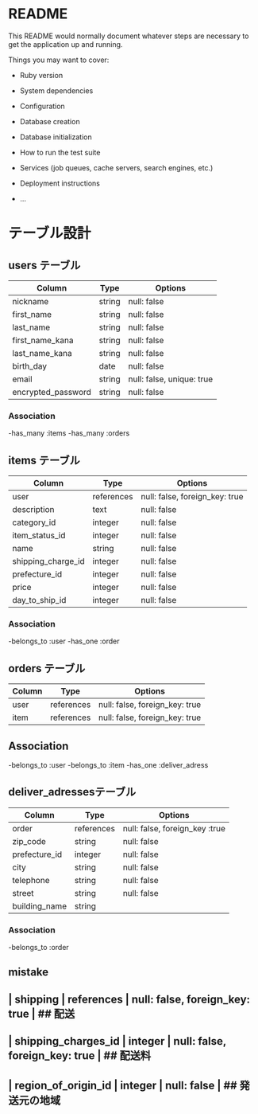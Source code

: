 # README

This README would normally document whatever steps are necessary to get the
application up and running.

Things you may want to cover:

* Ruby version

* System dependencies

* Configuration

* Database creation

* Database initialization

* How to run the test suite

* Services (job queues, cache servers, search engines, etc.)

* Deployment instructions

* ...

# テーブル設計

## users テーブル

| Column                       | Type     | Options                   |
| ---------------------------- | -------- | ------------------------- |
| nickname                     | string   | null: false               |
| first_name	               | string   | null: false               |
| last_name	                   | string   | null: false               |
| first_name_kana	           | string	  | null: false               |
| last_name_kana               | string   |	null: false               |
| birth_day	                   | date     | null: false               |
| email                        | string   | null: false, unique: true | 
| encrypted_password           | string   | null: false               |
### Association
-has_many :items
-has_many :orders


## items テーブル

| Column              | Type       | Options                        |
| --------------------| ---------- | ------------------------------ |
| user                | references | null: false, foreign_key: true | ## user
| description         | text       | null: false                    | ## 商品の説明
| category_id         | integer    | null: false                    | ## カテゴリー
| item_status_id      | integer    | null: false                    | ## 商品の状態
| name	              | string     | null: false                    | ## 商品名
| shipping_charge_id  | integer    | null: false                    | ## 配送料
| prefecture_id       | integer    | null: false                    | ## 発送元の地域
| price	              | integer    | null: false                    | ## 販売価格
| day_to_ship_id      | integer    | null: false                    | ## 発送までの日数 
### Association
-belongs_to :user
-has_one :order


## orders テーブル

| Column	    | Type	     | Options                        |
| ------------- | ---------- | ------------------------------ |
| user          | references | null: false, foreign_key: true |
| item          | references | null: false, foreign_key: true |
## Association
-belongs_to :user
-belongs_to :item
-has_one :deliver_adress


## deliver_adressesテーブル

| Column	       | Type	    | Options                        |
| ---------------- | ---------- | ------------------------------ |
| order            | references | null: false, foreign_key :true |
| zip_code         | string     | null: false                    |
| prefecture_id    | integer    | null: false                    |
| city             | string     | null: false                    |
| telephone        | string     | null: false                    |
| street           | string     | null: false                    |
| building_name    | string     |                    
### Association
-belongs_to :order


## mistake
## | shipping            | references | null: false, foreign_key: true | ## 配送
## | shipping_charges_id | integer    | null: false, foreign_key: true | ## 配送料
## | region_of_origin_id | integer    | null: false                    | ## 発送元の地域